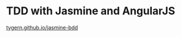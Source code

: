 # TDD with Jasmine and AngularJS

[tygern.github.io/jasmine-bdd](http://tygern.github.io/jasmine-bdd)
